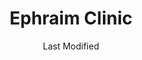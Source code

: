 ---
layout: location-page
date: Last Modified
description: "Local COVID-19 testing is available at Ephraim Clinic in Ephraim, Utah, USA."
permalink: "locations/utah/ephraim/ephraim-clinic/"
tags:
  - locations
  - utah
title: Ephraim Clinic
uniqueName: ephraim-clinic
state: Utah
stateAbbr: UT
hood: "Ephraim"
address: "525 N Main St"
city: "Ephraim"
zip: "84627"
zipsNearby: "84711 84620 84513 84516 84518 84624 84638 84640 84520 84626 84521 84724 84522 84627 84628 84629 84523 84631 84636 84656 84632 84633 84525 84621 84622 84630 84634 84526 84529 84635 84528 84637 84639 84642 84665 84643 84644 84645 84754 84623 84646 84667 84647 84648 84649 84537 84651 84501 84601 84602 84603 84605 84606 84652 84657 84701 84730 84744 84653 84654 84655 84660 84662 84663 84664 84539 84542" 
mapUrl: "http://maps.apple.com/?q=Ephraim+Clinic&address=525+N+Main+St,Ephraim,Utah,84627"
locationType: Drive-thru
phone: "435-283-4076"
website: "https://intermountainhealthcare.org/locations/ephraim-clinic/"
onlineBooking: undefined
closed: undefined
closedUpdate: April 18th, 2020
notes: "Requires phone screen."
days: Weekdays
hours: 9AM-4:30PM
ctaMessage: Learn more
ctaUrl: "https://intermountainhealthcare.org/locations/ephraim-clinic/"
---